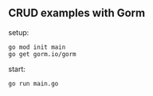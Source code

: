 ## CRUD examples with Gorm

setup:

```
go mod init main
go get gorm.io/gorm
```

start:

```
go run main.go
```
